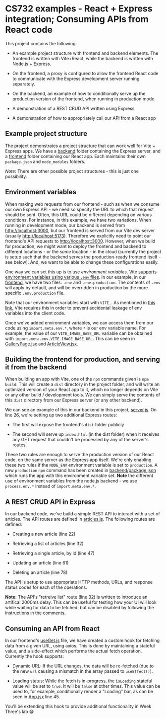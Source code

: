 # CS732 examples - React + Express integration; Consuming APIs from React code
This project contains the following:

- An example project structure with frontend and backend elements. The frontend is written with Vite+React, while the backend is written with Node.js + Express.

- On the frontend, a proxy is configured to allow the frontend React code to communicate with the Express development server running separately.

- On the backend, an example of how to conditionally serve up the production version of the frontend, when running in production mode.

- A demonstration of a REST CRUD API written using Express

- A demonstration of how to appropriately call our API from a React app


## Example project structure
The project demonstrates a project structure that can work well for Vite + Express apps. We have a [backend](./backend) folder containing the Express server, and a [frontend](./frontend) folder containing our React app. Each maintains their own `package.json` and `node_modules` folders.

*Note*: There are other possible project structures - this is just one possibility.


## Environment variables
When making web requests from our frontend - such as when we consume our own Express API - we need so specify the URL to which that request should be sent. Often, this URL could be different depending on various conditions. For instance, in this example, we have two variations. When running in development mode, our backend is served from <http://localhost:3000>, but our frontend is served from our Vite dev server (usually <http://localhost:5173>). Therefore we explicitly need to point our frontend's API requests to <http://localhost:3000>. However, when we build for production, we might want to deploy the frontend and backend to different locations - or the *same* location - in the cloud (currently the project is setup such that the backend serves the production-ready frontend itself - see below). And, we want to be able to change these configurations easily.

One way we can set this up is to use *environment variables*. Vite [supports environment variables using various `.env` files](https://vitejs.dev/guide/env-and-mode.html). In our example, in our [frontend](./frontend), we have two files: `.env` and `.env.production`. The contents of `.env` will apply by default, and will be overridden in production by the more specific `.env.production` file.

Note that our environment variables start with `VITE_`. As mentioned in [this link](https://vitejs.dev/guide/env-and-mode.html), Vite requires this in order to prevent accidental leakage of env variables into the client code.

Once we've added environment variables, we can access them from our code using `import.meta.env.*`, where `*` is our env variable name. For example, the value of our `VITE_IMAGE_BASE_URL` variable can be obtained with `import.meta.env.VITE_IMAGE_BASE_URL`. This can be seen in [GalleryPage.jsx](./frontend/src/GalleryPage.jsx) and [ArticleView.jsx](./frontend/src/ArticleView.jsx).


## Building the frontend for production, and serving it from the backend
When building an app with Vite, one of the `npm` commands given is `npm build`. This will create a `dist` directory in the project folder, and will write an optimized version of your React app to it, which no longer depends on Vite or any other build / development tools. We can simply serve the contents of this `dist` directory from our Express server (or any other backend).

We can see an example of this in our backend in this project, [server.js](./backend/src/server.js). On line 26, we're setting up two additional Express routes:

- The first will expose the frontend's `dist` folder publicly

- The second will serve up `index.html` (in the dist folder) when it receives any GET request that couldn't be processed by any of the server's routes.

These two rules are enough to serve the production version of our React code, on the same server as the Express app itself. We're only enabling these two rules if the `NODE_ENV` environment variable is set to `production`. A new `production` `npm` command has been created in [backend/package.json](./backend/package.json) which runs the app with this environment variable set. **Note** the different use of environment variables from the node.js backend - we use `process.env.*` instead of `import.meta.env.*`.


## A REST CRUD API in Express
In our backend code, we've build a simple REST API to interact with a set of articles. The API routes are defined in [articles.js](./backend/src/routes/api/articles.js). The following routes are defined:

- Creating a new article (line 22)

- Retrieving a list of articles (line 32)

- Retrieving a single article, by id (line 47)

- Updating an article (line 61)

- Deleting an article (line 78)

The API is setup to use appropriate HTTP methods, URLs, and response status codes for each of the operations.

**Note:** The API's "retreive list" route (line 32) is written to introduce an artifical 2000ms delay. This can be useful for testing how your UI will look while waiting for data to be fetched, but can be disabled by following the instructions in the comments.


## Consuming an API from React
In our frontend's [useGet.js](./frontend/src/useGet.js) file, we have created a custom hook for fetching data from a given URL, using axios. This is done by maintaining a stateful value, and a side-effect which performs the actual fetch operation. Currently the hook supports:

- Dynamic URL: If the URL changes, the data will be re-fetched (due to the new `url` causing a mismatch in the array passed to `useEffect()`).

- Loading status: While the fetch is in-progress, the `isLoading` stateful value will be set to `true`. It will be `false` at other times. This value can be used to, for example, conditionally render a "Loading" bar, as can be seen in [App.jsx](./frontend/src/App.jsx) line 45.

You'll be extending this hook to provide additional functionality in Week Three's lab 😁